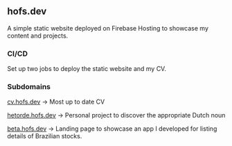 ## hofs.dev
A simple static website deployed on Firebase Hosting to showcase my content and projects.

### CI/CD
Set up two jobs to deploy the static website and my CV.

### Subdomains
[cv.hofs.dev](cv.hofs.dev) -> Most up to date CV

[hetorde.hofs.dev](hetorde.hofs.dev) -> Personal project to discover the appropriate Dutch noun

[beta.hofs.dev](beta.hofs.dev) -> Landing page to showcase an app I developed for listing details of Brazilian stocks.

